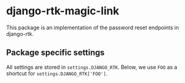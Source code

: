 # django-rtk-magic-link

This package is an implementation of the password reset endpoints in django-rtk.

## Package specific settings

All settings are stored in `settings.DJANGO_RTK`. Below, we use
`FOO` as a shortcut for `settings.DJANGO_RTK['FOO']`.
